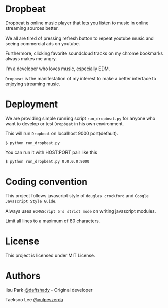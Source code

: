 Dropbeat
========

Dropbeat is online music player that lets you listen to music in online streaming sources better.

We all are tired of pressing refresh button to repeat youtube music and seeing commercial ads on youtube.

Furthermore, clicking favorite soundcloud tracks on my chrome bookmarks always makes me angry.

I'm a developer who loves music, especially EDM. 

`Dropbeat` is the manifestation of my interest to make a better interface to enjoying streaming music.


Deployment
==========

We are providing simple running script `run_dropbeat.py` for anyone who want to develop or test `Dropbeat` in his own environment.

This will run `Dropbeat` on localhost 9000 port(default). 

    $ python run_dropbeat.py
    
You can run it with HOST:PORT pair like this

    $ python run_dropbeat.py 0.0.0.0:9000
    


Coding convention
=================

This project follows javascript style of `douglas crockford` and `Google Javascript Style Guide`.

Always uses `ECMAScript 5's strict mode` on writing javascript modules.

Limit all lines to a maximum of 80 characters.


License
=======

This project is licensed under MIT License.


Authors
=======

Ilsu Park [@daftshady](http://github.com/daftshady) - Original developer 

Taeksoo Lee [@vulpeszerda](http://github.com/vulpeszerda)
